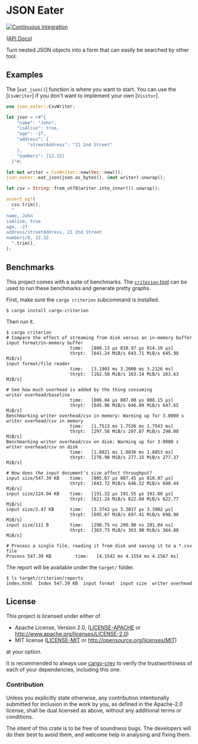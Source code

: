# JSON Eater

[![Continuous integration](https://github.com/Michael-F-Bryan/json-eater/workflows/Continuous%20integration/badge.svg?branch=master)](https://github.com/Michael-F-Bryan/json-eater/actions)

([API Docs])

Turn nested JSON objects into a form that can easily be searched by other tool.

## Examples

The [`eat_json()`] function is where you want to start. You can use the
[`CsvWriter`] if you don't want to implement your own [`Visitor`].

```rust
use json_eater::CsvWriter;

let json = r#"{
    "name": "John",
    "isAlive": true,
    "age": -27,
    "address": {
        "streetAddress": "21 2nd Street"
    },
    "numbers": [12.32]
  }"#;

let mut writer = CsvWriter::new(Vec::new());
json_eater::eat_json(json.as_bytes(), &mut writer).unwrap();

let csv = String::from_utf8(writer.into_inner()).unwrap();

assert_eq!(
  csv.trim(),
  "
name, John
isAlive, true
age, -27
address/streetAddress, 21 2nd Street
numbers/0, 12.32
  ".trim(),
);
```

## Benchmarks

This project comes with a suite of benchmarks. The [`criterion` tool][criterion]
can be used to run these benchmarks and generate pretty graphs.

First, make sure the `cargo criterion` subcommand is installed.

```console
$ cargo install cargo-criterion
```

Then run it.

```console
$ cargo criterion
# Compare the effect of streaming from disk versus an in-memory buffer
input format/in-memory buffer
                        time:   [808.13 µs 810.97 µs 814.10 µs]
                        thrpt:  [641.24 MiB/s 643.71 MiB/s 645.98 MiB/s]
input format/file reader
                        time:   [3.1903 ms 3.2000 ms 3.2126 ms]
                        thrpt:  [162.50 MiB/s 163.14 MiB/s 163.63 MiB/s]

# See how much overhead is added by the thing consuming
writer overhead/baseline
                        time:   [806.04 µs 807.00 µs 808.15 µs]
                        thrpt:  [645.96 MiB/s 646.89 MiB/s 647.65 MiB/s]
Benchmarking writer overhead/csv in memory: Warming up for 3.0000 s
writer overhead/csv in memory
                        time:   [1.7513 ms 1.7526 ms 1.7543 ms]
                        thrpt:  [297.58 MiB/s 297.87 MiB/s 298.08 MiB/s]
Benchmarking writer overhead/csv on disk: Warming up for 3.0000 s
writer overhead/csv on disk
                        time:   [1.8821 ms 1.8836 ms 1.8853 ms]
                        thrpt:  [276.90 MiB/s 277.15 MiB/s 277.37 MiB/s]

# How does the input document's size affect throughput?
input size/547.39 KB    time:   [805.07 µs 807.45 µs 810.97 µs]
                        thrpt:  [643.72 MiB/s 646.52 MiB/s 648.44 MiB/s]
input size/124.94 KB    time:   [191.32 µs 191.55 µs 191.80 µs]
                        thrpt:  [621.24 MiB/s 622.04 MiB/s 622.77 MiB/s]
input size/2.47 KB      time:   [3.3742 µs 3.3817 µs 3.3902 µs]
                        thrpt:  [695.67 MiB/s 697.41 MiB/s 698.96 MiB/s]
input size/111 B        time:   [290.75 ns 290.90 ns 291.04 ns]
                        thrpt:  [363.73 MiB/s 363.90 MiB/s 364.08 MiB/s]

# Process a single file, reading it from disk and saving it to a *.csv file
Process 547.39 KB         time:   [4.1542 ms 4.1554 ms 4.1567 ms]
```

The report will be available under the `target/` folder.

```console
$ ls target/criterion/reports
index.html  Index 547.39 KB  input format  input size  writer overhead
```

## License

This project is licensed under either of

 * Apache License, Version 2.0, ([LICENSE-APACHE](LICENSE-APACHE.md) or
   <http://www.apache.org/licenses/LICENSE-2.0>)
 * MIT license ([LICENSE-MIT](LICENSE-MIT.md) or
   <http://opensource.org/licenses/MIT>)

at your option.

It is recommended to always use [cargo-crev][crev] to verify the
trustworthiness of each of your dependencies, including this one.

### Contribution

Unless you explicitly state otherwise, any contribution intentionally
submitted for inclusion in the work by you, as defined in the Apache-2.0
license, shall be dual licensed as above, without any additional terms or
conditions.

The intent of this crate is to be free of soundness bugs. The developers will
do their best to avoid them, and welcome help in analysing and fixing them.

[API Docs]: https://michael-f-bryan.github.io/json-eater
[crev]: https://github.com/crev-dev/cargo-crev
[criterion]: https://bheisler.github.io/criterion.rs/book/criterion_rs.html
